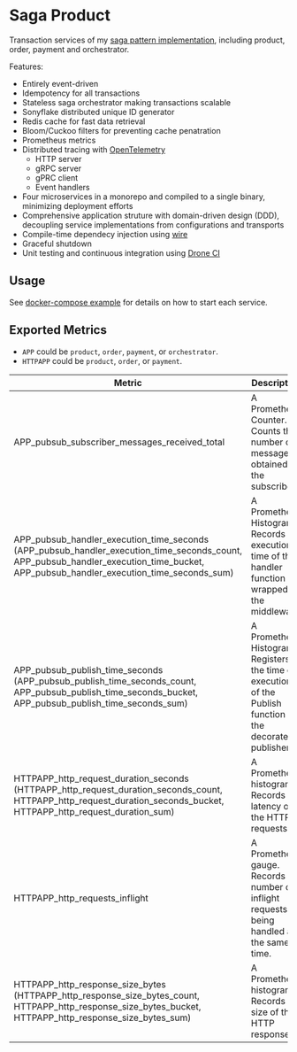 # Saga Product
Transaction services of my [saga pattern implementation](https://github.com/minghsu0107/saga-example), including product, order, payment and orchestrator.

Features:
- Entirely event-driven
- Idempotency for all transactions
- Stateless saga orchestrator making transactions scalable
- Sonyflake distributed unique ID generator
- Redis cache for fast data retrieval
- Bloom/Cuckoo filters for preventing cache penatration
- Prometheus metrics
- Distributed tracing with [OpenTelemetry](https://opentelemetry.io)
  - HTTP server
  - gRPC server
  - gPRC client
  - Event handlers
- Four microservices in a monorepo and compiled to a single binary, minimizing deployment efforts
- Comprehensive application struture with domain-driven design (DDD), decoupling service implementations from configurations and transports
- Compile-time dependecy injection using [wire](https://github.com/google/wire)
- Graceful shutdown
- Unit testing and continuous integration using [Drone CI](https://www.drone.io)
## Usage
See [docker-compose example](https://github.com/minghsu0107/saga-example/blob/main/docker-compose.yaml) for details on how to start each service.
## Exported Metrics
- `APP` could be `product`, `order`, `payment`, or `orchestrator`.
- `HTTPAPP` could be `product`, `order`, or `payment`.

| Metric                                                                                                                                   | Description                                                                                                 | Labels                                                           |
| ---------------------------------------------------------------------------------------------------------------------------------------- | ----------------------------------------------------------------------------------------------------------- | ---------------------------------------------------------------- |
| APP_pubsub_subscriber_messages_received_total                                                                                                       | A Prometheus Counter. Counts the number of messages obtained by the subscriber.                             | `acked` ("acked" or "nacked"), `handler_name`, `subscriber_name` |
| APP_pubsub_handler_execution_time_seconds (APP_pubsub_handler_execution_time_seconds_count, APP_pubsub_handler_execution_time_bucket, APP_pubsub_handler_execution_time_seconds_sum) | A Prometheus Histogram. Records the execution time of the handler function wrapped by the middleware.       | `handler_name`, `success` ("true" or "false")                    |
| APP_pubsub_publish_time_seconds (APP_pubsub_publish_time_seconds_count, APP_pubsub_publish_time_seconds_bucket, APP_pubsub_publish_time_seconds_sum)                                 | A Prometheus Histogram. Registers the time of execution of the Publish function of the decorated publisher. | `handler_name`, `success` ("true" or "false"), `publisher_name`  |
| HTTPAPP_http_request_duration_seconds (HTTPAPP_http_request_duration_seconds_count, HTTPAPP_http_request_duration_seconds_bucket, HTTPAPP_http_request_duration_sum)     | A Prometheus histogram. Records the latency of the HTTP requests.                                           | `code`, `handler`, `method`                                      |
| HTTPAPP_http_requests_inflight                                                                                                                   | A Prometheus gauge. Records the number of inflight requests being handled at the same time.                 | `code`, `handler`, `method`                                      |
| HTTPAPP_http_response_size_bytes (HTTPAPP_http_response_size_bytes_count, HTTPAPP_http_response_size_bytes_bucket, HTTPAPP_http_response_size_bytes_sum)                 | A Prometheus histogram. Records the size of the HTTP responses.                                             | `handler`                                                        |
